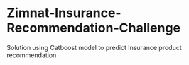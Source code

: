 # Zimnat-Insurance-Recommendation-Challenge
Solution using Catboost model to predict Insurance product recommendation
